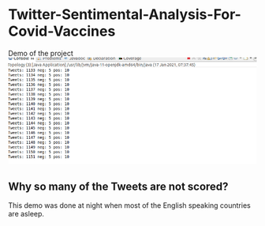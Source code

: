 # Twitter-Sentimental-Analysis-For-Covid-Vaccines
Demo of the project
![](demo.gif)

## Why so many of the Tweets are not scored?
This demo was done at night when most of the English speaking countries are asleep.
